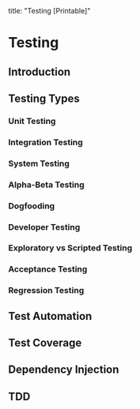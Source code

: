 <frontmatter>
title: "Testing [Printable]"
</frontmatter>

<link rel="stylesheet" href="{{baseUrl}}/css/textbook.css">

<div class="website-content">

<div id="main">

# Testing

## Introduction

<include src="introduction/what/embed-inParent-printable.md" boilerplate />
<include src="introduction/testability/embed-inParent-printable.md" boilerplate />

## Testing Types

### Unit Testing

<include src="testingTypes/unitTesting/what/embed-inParent-printable.md" boilerplate />
<include src="testingTypes/unitTesting/stubs/embed-inParent-printable.md" boilerplate />

### Integration Testing

<include src="testingTypes/integrationTesting/what/embed-inParent-printable.md" boilerplate />

### System Testing

<include src="testingTypes/systemTesting/what/embed-inParent-printable.md" boilerplate />

### Alpha-Beta Testing

<include src="testingTypes/alphaBetaTesting/what/embed-inParent-printable.md" boilerplate />

### Dogfooding

<include src="testingTypes/dogfooding/what/embed-inParent-printable.md" boilerplate />

### Developer Testing

<include src="testingTypes/developerTesting/what/embed-inParent-printable.md" boilerplate />
<include src="testingTypes/developerTesting/why/embed-inParent-printable.md" boilerplate />

### Exploratory vs Scripted Testing

<include src="testingTypes/exploratoryVsScriptedTesting/what/embed-inParent-printable.md" boilerplate />
<include src="testingTypes/exploratoryVsScriptedTesting/when/embed-inParent-printable.md" boilerplate />

### Acceptance Testing

<include src="testingTypes/acceptanceTesting/what/embed-inParent-printable.md" boilerplate />
<include src="testingTypes/acceptanceTesting/acceptanceVsSystemTesting/embed-inParent-printable.md" boilerplate />

### Regression Testing

<include src="testingTypes/regressionTesting/what/embed-inParent-printable.md" boilerplate />

## Test Automation

<include src="testAutomation/what/embed-inParent-printable.md" boilerplate />
<include src="testAutomation/testingTextUis/embed-inParent-printable.md" boilerplate />
<include src="testAutomation/usingTestDrivers/embed-inParent-printable.md" boilerplate />
<include src="testAutomation/tools/embed-inParent-printable.md" boilerplate />
<include src="testAutomation/testingGuis/embed-inParent-printable.md" boilerplate />

## Test Coverage

<include src="testCoverage/what/embed-inParent-printable.md" boilerplate />
<include src="testCoverage/how/embed-inParent-printable.md" boilerplate />

## Dependency Injection

<include src="dependencyInjection/what/embed-inParent-printable.md" boilerplate />
<include src="dependencyInjection/how/embed-inParent-printable.md" boilerplate />

## TDD

<include src="tdd/what/embed-inParent-printable.md" boilerplate />
<include src="tdd/how/embed-inParent-printable.md" boilerplate />

</div>

</div>
